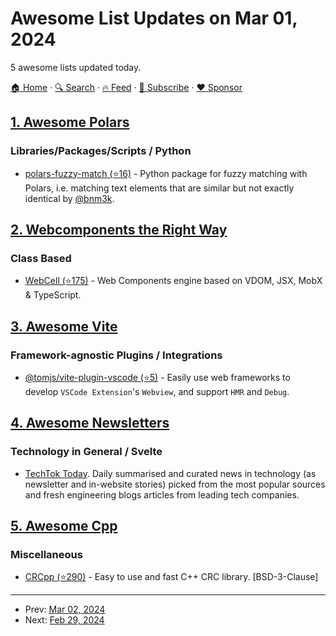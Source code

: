 # Awesome List Updates on Mar 01, 2024

5 awesome lists updated today.

[🏠 Home](/README.md) · [🔍 Search](https://www.trackawesomelist.com/search/) · [🔥 Feed](https://www.trackawesomelist.com/rss.xml) · [📮 Subscribe](https://trackawesomelist.us17.list-manage.com/subscribe?u=d2f0117aa829c83a63ec63c2f&id=36a103854c) · [❤️  Sponsor](https://github.com/sponsors/theowenyoung)



## [1. Awesome Polars](/content/ddotta/awesome-polars/README.md)

### Libraries/Packages/Scripts / Python

*   [polars-fuzzy-match (⭐16)](https://github.com/bnm3k/polars-fuzzy-match) - Python package for fuzzy matching with Polars, i.e. matching text elements that are similar but not exactly identical by [@bnm3k](https://github.com/bnm3k).

## [2. Webcomponents the Right Way](/content/mateusortiz/webcomponents-the-right-way/README.md)

### Class Based

*   [WebCell (⭐175)](https://github.com/EasyWebApp/WebCell) - Web Components engine based on VDOM, JSX, MobX & TypeScript.

## [3. Awesome Vite](/content/vitejs/awesome-vite/README.md)

### Framework-agnostic Plugins / Integrations

*   [@tomjs/vite-plugin-vscode (⭐5)](https://github.com/tomjs/vite-plugin-vscode) - Easily use web frameworks to develop `VSCode Extension`'s `Webview`, and support `HMR` and `Debug`.

## [4. Awesome Newsletters](/content/zudochkin/awesome-newsletters/README.md)

### Technology in General / Svelte

*   [TechTok Today](https://techtok.today). Daily summarised and curated news in technology (as newsletter and in-website stories) picked from the most popular sources and fresh engineering blogs articles from leading tech companies.

## [5. Awesome Cpp](/content/fffaraz/awesome-cpp/README.md)

### Miscellaneous

*   [CRCpp (⭐290)](https://github.com/d-bahr/CRCpp) - Easy to use and fast C++ CRC library. \[BSD-3-Clause]

---

- Prev: [Mar 02, 2024](/content/2024/03/02/README.md)
- Next: [Feb 29, 2024](/content/2024/02/29/README.md)